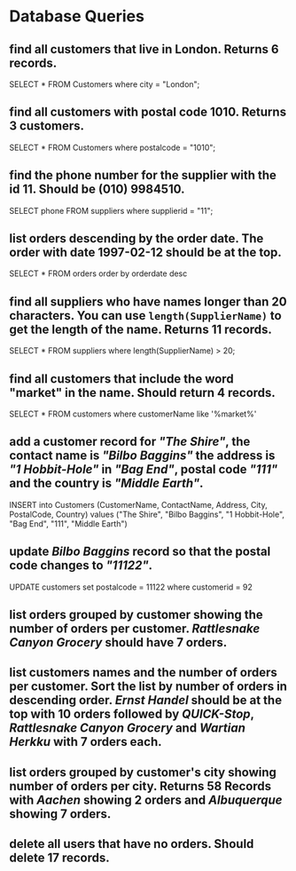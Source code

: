 # Database Queries

## find all customers that live in London. Returns 6 records.
SELECT * FROM Customers where city = "London";

## find all customers with postal code 1010. Returns 3 customers.

SELECT * FROM Customers where postalcode = "1010";

## find the phone number for the supplier with the id 11. Should be (010) 9984510.

SELECT phone  FROM suppliers where supplierid = "11";

## list orders descending by the order date. The order with date 1997-02-12 should be at the top.

SELECT * FROM orders order by orderdate desc

## find all suppliers who have names longer than 20 characters. You can use `length(SupplierName)` to get the length of the name. Returns 11 records.

SELECT * FROM suppliers where length(SupplierName) > 20;

## find all customers that include the word "market" in the name. Should return 4 records.

SELECT * FROM customers where customerName like '%market%'

## add a customer record for _"The Shire"_, the contact name is _"Bilbo Baggins"_ the address is _"1 Hobbit-Hole"_ in _"Bag End"_, postal code _"111"_ and the country is _"Middle Earth"_.

INSERT into Customers (CustomerName, ContactName, Address, City, PostalCode, Country)
values ("The Shire", "Bilbo Baggins", "1 Hobbit-Hole", "Bag End", "111", "Middle Earth")

## update _Bilbo Baggins_ record so that the postal code changes to _"11122"_.

UPDATE customers
set postalcode = 11122
where customerid = 92

## list orders grouped by customer showing the number of orders per customer. _Rattlesnake Canyon Grocery_ should have 7 orders.

## list customers names and the number of orders per customer. Sort the list by number of orders in descending order. _Ernst Handel_ should be at the top with 10 orders followed by _QUICK-Stop_, _Rattlesnake Canyon Grocery_ and _Wartian Herkku_ with 7 orders each.

## list orders grouped by customer's city showing number of orders per city. Returns 58 Records with _Aachen_ showing 2 orders and _Albuquerque_ showing 7 orders.

## delete all users that have no orders. Should delete 17 records.
